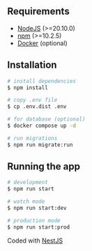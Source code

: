 ## Requirements

* [NodeJS](https://nodejs.org/en/download) (>=20.10.0)
* [npm](https://www.npmjs.com) (>=10.2.5)
* [Docker](https://docs.docker.com/desktop/install/mac-install) (optional)

## Installation

```bash
# install dependencies
$ npm install

# copy .env file
$ cp .env.dist .env 

# for database (optional)
$ docker compose up -d

# run migrations
$ npm run migrate:run
```

## Running the app

```bash
# development
$ npm run start

# watch mode
$ npm run start:dev

# production mode
$ npm run start:prod
```

Coded with [NestJS](https://nestjs.com)